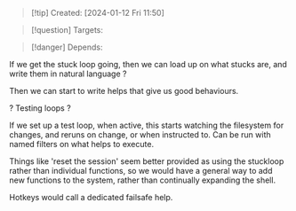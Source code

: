 
>[!tip] Created: [2024-01-12 Fri 11:50]

>[!question] Targets: 

>[!danger] Depends: 

If we get the stuck loop going, then we can load up on what stucks are, and write them in natural language ?

Then we can start to write helps that give us good behaviours.


? Testing loops ?

If we set up a test loop, when active, this starts watching the filesystem for changes, and reruns on change, or when instructed to.  Can be run with named filters on what helps to execute.

Things like 'reset the session' seem better provided as using the stuckloop rather than individual functions, so we would have a general way to add new functions to the system, rather than continually expanding the shell.

Hotkeys would call a dedicated failsafe help.